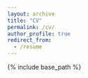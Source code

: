 ```yaml
---
layout: archive
title: "CV"
permalink: /cv/
author_profile: true
redirect_from:
  - /resume
---
```


{% include base_path %}

<!-- Education
======
* B.S. in Software Engineering, Sun Yat-Sen University, 2019 (expected)

Work Experience
======
* Tencent: Research and Development Assistant, Summer 2018
  * Research in Image Super Resolution
  * Application of Super Resolution in mobile terminal (deployment and acceleration)

Research Experience
======
* Human Parsing: 2018.05 - 
  * Research in Image Super Resolution
  * Application of Super Resolution in mobile terminal (deployment and acceleration)

* Multi-Person Pose Estimation: 2017.11 - 
  * Research in Image Super Resolution
  * Application of Super Resolution in mobile terminal (deployment and acceleration)

* Object Tracking: Summer 2017 
  * Research in Image Super Resolution
  * Application of Super Resolution in mobile terminal (deployment and acceleration)

Publications
======
  <ul>{% for post in site.publications %}
    {% include archive-single-cv.html %}
  {% endfor %}</ul>

Projects
======
* PyTorch-cpn
  * An implementation of CVPR 2018 paper <em>Cascaded Pyramid Network for Multi-Person Pose Estimation</em>. <a href="https://github.com/GengDavid/pytorch-cpn"><font color="blue">GitHub</font></a> <b>100+ star</b>.

Competitions
======
* FashionAI Global Challenge
  * <em>Key Points Detection of Apparel</em> Challenge, Final rank(2<sup>nd</sup> round): 53/2322

Skills
======
* Programming Languages
  * C/C++
  * Python
  * MATLAB
* Deep Learning Platform 
  * PyTorch
  * Tensorflow
  * Caffe/Caffe2
* Personal
  * Piano
  * Badminton -->
<meta http-equiv="refresh" content="0;url=https://gengdavid.github.io/files/cv_en.pdf">    